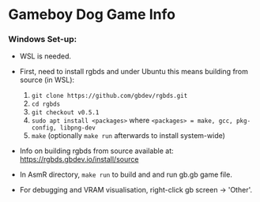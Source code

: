 # Gameboy Dog Game Info

 ### Windows Set-up:

- WSL is needed.

- First, need to install rgbds and under Ubuntu this means building from source (in WSL): 
  1. `git clone https://github.com/gbdev/rgbds.git`
  2. `cd rgbds`
  3. `git checkout v0.5.1`
  4. `sudo apt install <packages>` where `<packages> = make, gcc, pkg-config, libpng-dev ` 
  5. `make` (optionally `make run` afterwards to install system-wide)
- Info on building rgbds from source available at: https://rgbds.gbdev.io/install/source
- In AsmR directory, `make run` to build and and run gb.gb game file.
- For debugging and VRAM visualisation, right-click gb screen $\rightarrow$ 'Other'. 

